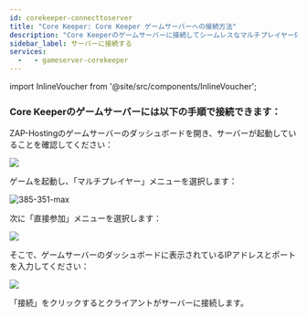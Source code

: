 ```yaml
---
id: corekeeper-connecttoserver
title: "Core Keeper: Core Keeper ゲームサーバーへの接続方法"
description: "Core Keeperのゲームサーバーに接続してシームレスなマルチプレイヤー体験を楽しむ方法を紹介 → 今すぐ詳しくチェック"
sidebar_label: サーバーに接続する
services:
  -   - gameserver-corekeeper
---
```


import InlineVoucher from '@site/src/components/InlineVoucher';

<InlineVoucher />

### Core Keeperのゲームサーバーには以下の手順で接続できます：

ZAP-Hostingのゲームサーバーのダッシュボードを開き、サーバーが起動していることを確認してください：

![](https://screensaver01.zap-hosting.com/index.php/s/2NbQaA6E2CJ4ZE8/preview)

ゲームを起動し、「マルチプレイヤー」メニューを選択します：

![385-351-max](https://screensaver01.zap-hosting.com/index.php/s/t36H8NxmLa4gx5S/preview)

次に「直接参加」メニューを選択します：

![](https://screensaver01.zap-hosting.com/index.php/s/3MdnG7Xb2222EPQ/preview)

そこで、ゲームサーバーのダッシュボードに表示されているIPアドレスとポートを入力してください：

![](https://screensaver01.zap-hosting.com/index.php/s/R9nRFWFrS9Fbwox/preview)

「接続」をクリックするとクライアントがサーバーに接続します。

<InlineVoucher />